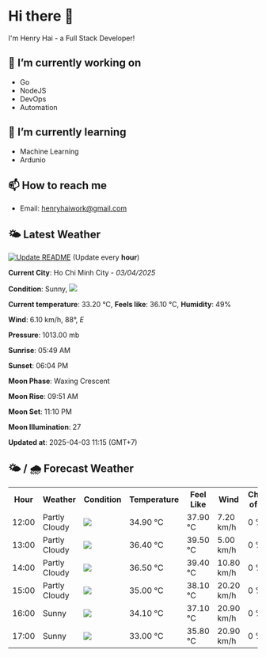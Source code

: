 # Hi there 👋

I'm Henry Hai - a Full Stack Developer!

## 🔭 I’m currently working on

- Go
- NodeJS
- DevOps
- Automation

## 🌱 I’m currently learning

- Machine Learning
- Ardunio

## 📫 How to reach me

- Email: <henryhaiwork@gmail.com>

## 🌤️ Latest Weather
[![Update README](https://github.com/henry0hai/henry0hai/actions/workflows/udpateReadme.yml/badge.svg)](https://github.com/henry0hai/henry0hai/actions/workflows/udpateReadme.yml)
(Update every **hour**)
<!-- CURRENT_WEATHER:START -->
**Current City**: Ho Chi Minh City - *03/04/2025*

**Condition**: Sunny, <img src="https://cdn.weatherapi.com/weather/64x64/day/113.png"/>

**Current temperature**: 33.20 °C, **Feels like**: 36.10 °C, **Humidity**: 49%

**Wind**: 6.10 km/h, 88°, *E*

**Pressure**: 1013.00 mb

**Sunrise**: 05:49 AM

**Sunset**: 06:04 PM

**Moon Phase**: Waxing Crescent

**Moon Rise**: 09:51 AM

**Moon Set**: 11:10 PM

**Moon Illumination**: 27

**Updated at**: 2025-04-03 11:15 (GMT+7)<!-- CURRENT_WEATHER:END -->

## 🌤️ / 🌧️ Forecast Weather
<!-- FORECAST_WEATHER:START -->
<table>
		<tr>
			<th>Hour</th>
			<th>Weather</th>
			<th>Condition</th>
			<th>Temperature</th>
			<th>Feel Like</th>
			<th>Wind</th>
			<th>Chance of Rain</th>
		</tr>
				<tr>
					<td>12:00</td>
					<td>Partly Cloudy </td>
					<td><img src='https://cdn.weatherapi.com/weather/64x64/day/116.png'/></td>
					<td>34.90 °C</td>
					<td>37.90 °C</td>
					<td>7.20 km/h</td>
					<td>0 %</td>
				</tr>
				<tr>
					<td>13:00</td>
					<td>Partly Cloudy </td>
					<td><img src='https://cdn.weatherapi.com/weather/64x64/day/116.png'/></td>
					<td>36.40 °C</td>
					<td>39.50 °C</td>
					<td>5.00 km/h</td>
					<td>0 %</td>
				</tr>
				<tr>
					<td>14:00</td>
					<td>Partly Cloudy </td>
					<td><img src='https://cdn.weatherapi.com/weather/64x64/day/116.png'/></td>
					<td>36.50 °C</td>
					<td>39.40 °C</td>
					<td>10.80 km/h</td>
					<td>0 %</td>
				</tr>
				<tr>
					<td>15:00</td>
					<td>Partly Cloudy </td>
					<td><img src='https://cdn.weatherapi.com/weather/64x64/day/116.png'/></td>
					<td>35.00 °C</td>
					<td>38.10 °C</td>
					<td>20.20 km/h</td>
					<td>0 %</td>
				</tr>
				<tr>
					<td>16:00</td>
					<td>Sunny</td>
					<td><img src='https://cdn.weatherapi.com/weather/64x64/day/113.png'/></td>
					<td>34.10 °C</td>
					<td>37.10 °C</td>
					<td>20.90 km/h</td>
					<td>0 %</td>
				</tr>
				<tr>
					<td>17:00</td>
					<td>Sunny</td>
					<td><img src='https://cdn.weatherapi.com/weather/64x64/day/113.png'/></td>
					<td>33.00 °C</td>
					<td>35.80 °C</td>
					<td>20.90 km/h</td>
					<td>0 %</td>
				</tr>
</table>
<!-- FORECAST_WEATHER:END -->
